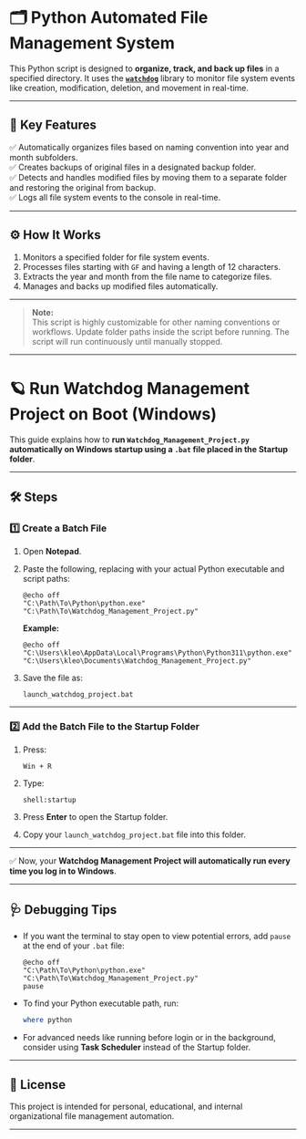# 🗂️ Python Automated File Management System

This Python script is designed to **organize, track, and back up files** in a specified directory. It uses the **[`watchdog`](https://pypi.org/project/watchdog/)** library to monitor file system events like creation, modification, deletion, and movement in real-time.

---

## 🚀 Key Features

✅ Automatically organizes files based on naming convention into year and month subfolders.  
✅ Creates backups of original files in a designated backup folder.  
✅ Detects and handles modified files by moving them to a separate folder and restoring the original from backup.  
✅ Logs all file system events to the console in real-time.

---

## ⚙️ How It Works

1. Monitors a specified folder for file system events.
2. Processes files starting with `GF` and having a length of 12 characters.
3. Extracts the year and month from the file name to categorize files.
4. Manages and backs up modified files automatically.

---

> **Note:**  
This script is highly customizable for other naming conventions or workflows. Update folder paths inside the script before running. The script will run continuously until manually stopped.

---

# 🪐 Run Watchdog Management Project on Boot (Windows)

This guide explains how to **run `Watchdog_Management_Project.py` automatically on Windows startup using a `.bat` file placed in the Startup folder**.

---

## 🛠️ Steps

### 1️⃣ Create a Batch File

1. Open **Notepad**.
2. Paste the following, replacing with your actual Python executable and script paths:

    ```batch
    @echo off
    "C:\Path\To\Python\python.exe" "C:\Path\To\Watchdog_Management_Project.py"
    ```

    **Example:**

    ```batch
    @echo off
    "C:\Users\kleo\AppData\Local\Programs\Python\Python311\python.exe" "C:\Users\kleo\Documents\Watchdog_Management_Project.py"
    ```

3. Save the file as:

    ```
    launch_watchdog_project.bat
    ```

---

### 2️⃣ Add the Batch File to the Startup Folder

1. Press:

    ```
    Win + R
    ```

2. Type:

    ```
    shell:startup
    ```

3. Press **Enter** to open the Startup folder.

4. Copy your `launch_watchdog_project.bat` file into this folder.

---

✅ Now, your **Watchdog Management Project will automatically run every time you log in to Windows**.

---

## 🩺 Debugging Tips

- If you want the terminal to stay open to view potential errors, add `pause` at the end of your `.bat` file:

    ```batch
    @echo off
    "C:\Path\To\Python\python.exe" "C:\Path\To\Watchdog_Management_Project.py"
    pause
    ```

- To find your Python executable path, run:

    ```powershell
    where python
    ```

- For advanced needs like running before login or in the background, consider using **Task Scheduler** instead of the Startup folder.

---

## 📜 License

This project is intended for personal, educational, and internal organizational file management automation.

---
